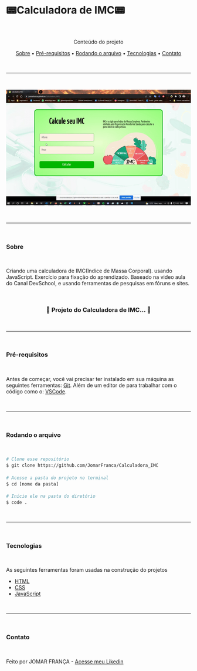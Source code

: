 # 📟Calculadora de IMC📟

<br />

<p align="center">Conteúdo do projeto</p>

<p align="center">
    <a href = "#sobre">Sobre</a> •
    <a href = "#pré-requisitos">Pré-requisitos</a> •
    <a href = "#rodando-o-arquivo">Rodando o arquivo</a> •
    <a href = "#tecnologias">Tecnologias</a> •
    <a href = "#contato">Contato</a>
    </p>

<br/><hr/><br/>

<p align="center">
    <img alt="Vídeo" title="Vídeo" src="./img/apresentacao.gif" />
</p>

<br/><hr/><br/>

### Sobre

<br/>

<p> Criando uma calculadora de IMC(Indice de Massa Corporal). usando JavaScript. Exercício para fixação do aprendizado. Baseado na video aula do Canal DevSchool, e usando ferramentas de pesquisas em fóruns e sites.</p>
<br/>
<h3 align="center">
    🚧 Projeto do Calculadora de IMC... 🚧
</h3>
<br/><hr/><br/>

### Pré-requisitos

<br/>

Antes de começar, você vai precisar ter instalado em sua máquina as seguintes ferramentas: [Git](https://github.com/). Além de um editor de para trabalhar com o código como o: [VSCode](https://code.visualstudio.com/).

<br/><hr/><br/>

### Rodando o arquivo

<br/>

```bash
# Clone esse repositório
$ git clone https://github.com/JomarFranca/Calculadora_IMC

# Acesse a pasta do projeto no terminal
$ cd [nome da pasta]

# Inicie ele na pasta do diretório
$ code .
```

<br/><hr/><br/>

### Tecnologias

<br/>

<p>As seguintes ferramentas foram usadas na construção do projetos</p>

-   [HTML](https://html.com/)
-   [CSS](https://html.com/css/)
-   [JavaScript](https://www.javascript.com/)

<br/><hr/><br/>

### Contato

<br/>

Feito por JOMAR FRANÇA - [Acesse meu Likedin](https://www.linkedin.com/in/jomar-almeida-franca/)
